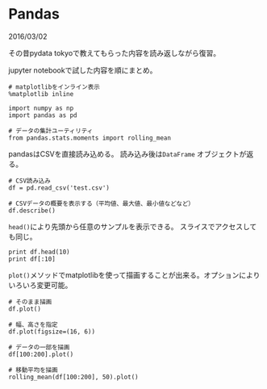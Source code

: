 # Pandas

2016/03/02

その昔pydata tokyoで教えてもらった内容を読み返しながら復習。

jupyter notebookで試した内容を順にまとめ。

```
# matplotlibをインライン表示
%matplotlib inline

import numpy as np
import pandas as pd

# データの集計ユーティリティ
from pandas.stats.moments import rolling_mean
```

pandasはCSVを直接読み込める。
読み込み後は`DataFrame` オブジェクトが返る。

```
# CSV読み込み
df = pd.read_csv('test.csv')

# CSVデータの概要を表示する（平均値、最大値、最小値などなど）
df.describe()
```

`head()`により先頭から任意のサンプルを表示できる。
スライスでアクセスしても同じ。

```
print df.head(10)
print df[:10]
```

`plot()`メソッドでmatplotlibを使って描画することが出来る。オプションによりいろいろ変更可能。

```
# そのまま描画
df.plot()

# 幅、高さを指定
df.plot(figsize=(16, 6))

# データの一部を描画
df[100:200].plot()

# 移動平均を描画
rolling_mean(df[100:200], 50).plot()
```
